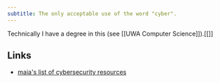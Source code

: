 ```yaml
---
subtitle: The only acceptable use of the word "cyber".
---
```

Technically I have a degree in this (see [[UWA Computer Science]]).[[]]

## Links

- [maia's list of cybersecurity resources](https://maia.crimew.gay/posts/please/)